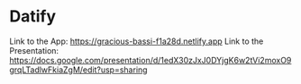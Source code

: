 # Datify

Link to the App: https://gracious-bassi-f1a28d.netlify.app
Link to the Presentation: https://docs.google.com/presentation/d/1edX30zJxJ0DYjgK6w2tVi2moxO9grqLTadlwFkiaZgM/edit?usp=sharing


